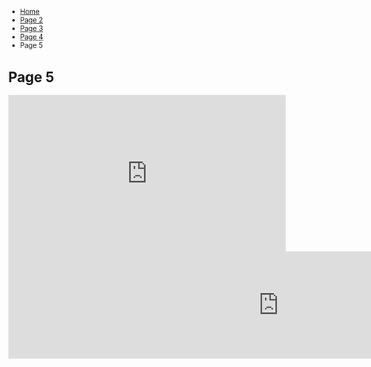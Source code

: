 <ul class="breadcrumb">
  <li><a href="index.html">Home</a></li>
  <li><a href="page2.html">Page 2</a></li>
  <li><a href="page3.html">Page 3</a></li>
  <li><a href="page4.html">Page 4</a></li>
  <li>Page 5</li>
</ul>
<h1> Page 5</h1>

<iframe width="560" height="315" src="https://www.youtube.com/embed/-ZVV2yalNg4" frameborder="0" gesture="media" allow="encrypted-media" allowfullscreen></iframe>

<iframe src="https://h5p.org/h5p/embed/154477" width="1090" height="216" frameborder="0" allowfullscreen="allowfullscreen"></iframe><script src="https://h5p.org/sites/all/modules/h5p/library/js/h5p-resizer.js" charset="UTF-8"></script>





